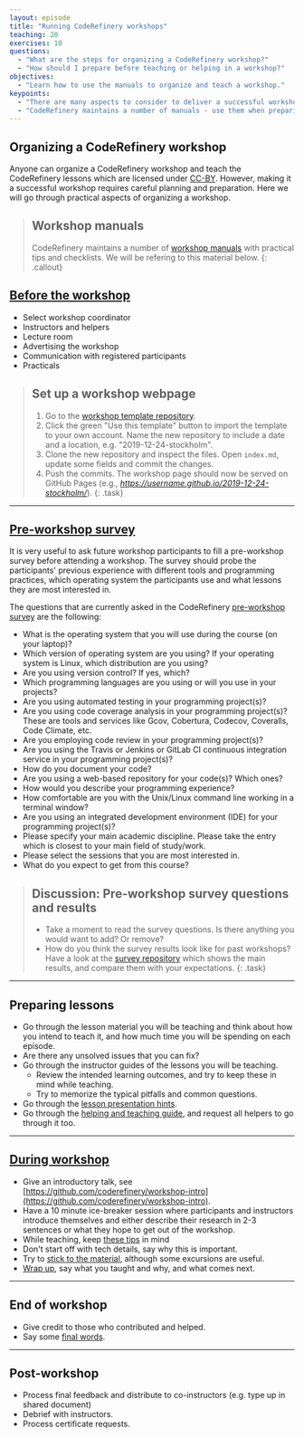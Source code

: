 ```yaml
---
layout: episode
title: "Running CodeRefinery workshops"
teaching: 20
exercises: 10
questions:
  - "What are the steps for organizing a CodeRefinery workshop?"
  - "How should I prepare before teaching or helping in a workshop?"
objectives:
  - "Learn how to use the manuals to organize and teach a workshop."
keypoints:
  - "There are many aspects to consider to deliver a successful workshop."
  - "CodeRefinery maintains a number of manuals - use them when preparing a workshop."
---
```


## Organizing a CodeRefinery workshop

Anyone can organize a CodeRefinery workshop and teach the CodeRefinery lessons which are 
licensed under [CC-BY](https://creativecommons.org/licenses/by/4.0/).
However, making it a successful workshop requires careful planning and preparation. Here we will go 
through practical aspects of organizing a workshop. 

> ## Workshop manuals
> CodeRefinery maintains a number of [workshop manuals](https://github.com/coderefinery/manuals/) 
> with practical tips and checklists. We will be refering to this material below.
{: .callout}

## [Before the workshop](https://github.com/coderefinery/manuals/blob/master/workshop-administration.md#before-the-workshop)

- Select workshop coordinator
- Instructors and helpers
- Lecture room
- Advertising the workshop
- Communication with registered participants 
- Practicals

> ## Set up a workshop webpage
>
> 1. Go to the [workshop template repository](https://github.com/coderefinery/template-workshop-webpage). 
> 2. Click the green "Use this template" button to import the template to your own account. 
>    Name the new repository to include a date and a location, e.g. "2019-12-24-stockholm".
> 3. Clone the new repository and inspect the files. Open `index.md`, update some fields and commit the changes.
> 4. Push the commits. The workshop page should now be served on GitHub Pages
>    (e.g., *https://username.github.io/2019-12-24-stockholm/*).
{: .task}

---

## [Pre-workshop survey](https://github.com/coderefinery/pre-workshop-survey)

It is very useful to ask future workshop participants to fill a pre-workshop survey before 
attending a workshop. The survey should probe the participants' previous experience 
with different tools and programming practices, which operating system the participants use 
and what lessons they are most interested in. 

The questions that are currently asked in the CodeRefinery 
[pre-workshop survey](https://github.com/coderefinery/pre-workshop-survey)
are the following:
- What is the operating system that you will use during the course (on your laptop)?
- Which version of operating system are you using? If your operating system is Linux, which distribution are you using? 
- Are you using version control? If yes, which?
- Which programming languages are you using or will you use in your projects?
- Are you using automated testing in your programming project(s)?
- Are you using code coverage analysis in your programming project(s)? These are tools and services like Gcov, Cobertura, Codecov, Coveralls, Code Climate, etc.
- Are you employing code review in your programming project(s)?
- Are you using the Travis or Jenkins or GitLab CI continuous integration service in your programming project(s)?
- How do you document your code?
- Are you using a web-based repository for your code(s)? Which ones?
- How would you describe your programming experience?
- How comfortable are you with the Unix/Linux command line working in a terminal window?
- Are you using an integrated development environment (IDE) for your programming project(s)?
- Please specify your main academic discipline. Please take the entry which is closest to your main field of study/work.
- Please select the sessions that you are most interested in.
- What do you expect to get from this course?

> ## Discussion: Pre-workshop survey questions and results
> 
> - Take a moment to read the survey questions. Is there anything you would want to add? Or remove?
> - How do you think the survey results look like for past workshops? Have a look at the
>   [survey repository](https://github.com/coderefinery/pre-workshop-survey) which shows the 
>   main results, and compare them with your expectations.
{: .task}

---

## Preparing lessons

- Go through the lesson material you will be teaching and think about how you 
  intend to teach it, and how much time you will be spending on each episode.
- Are there any unsolved issues that you can fix?
- Go through the instructor guides of the lessons you will be teaching. 
  - Review the intended learning outcomes, and try to keep these in mind while teaching.
  - Try to memorize the typical pitfalls and common questions.
- Go through the [lesson presentation hints](https://github.com/coderefinery/manuals/blob/master/presenting.md).
- Go through the [helping and teaching guide](https://github.com/coderefinery/manuals/blob/master/helping-and-teaching.md),
  and request all helpers to go through it too.

---

## [During workshop](https://github.com/coderefinery/manuals/blob/master/workshop-administration.md#during-workshop)

- Give an introductory talk, see [https://github.com/coderefinery/workshop-intro](https://github.com/coderefinery/workshop-intro).
- Have a 10 minute ice-breaker session where participants and instructors introduce themselves 
  and either describe their research in 2-3 sentences or what they hope to get out of the workshop.
- While teaching, keep [these tips](https://github.com/coderefinery/manuals/blob/master/workshop-administration.md#during-workshop) in mind
- Don't start off with tech details, say why this is important.
- Try to [stick to the material](https://github.com/coderefinery/manuals/blob/master/presenting.md#try-to-stick-to-the-material),
  although some excursions are useful.
- [Wrap up](https://github.com/coderefinery/manuals/blob/master/presenting.md#wrap-up),
  say what you taught and why, and what comes next.

---

## End of workshop

- Give credit to those who contributed and helped.
- Say some [final words](https://github.com/coderefinery/workshop-outro).

---

## Post-workshop

- Process final feedback and distribute to co-instructors (e.g. type up in shared document)
- Debrief with instructors.
- Process certificate requests.




